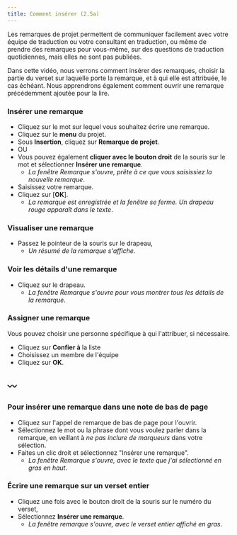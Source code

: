 ```yaml
---
title: Comment insérer (2.5a) 
---
```

Les remarques de projet permettent de communiquer facilement avec votre équipe de traduction ou votre consultant en traduction, ou même de prendre des remarques pour vous-même, sur des questions de traduction quotidiennes, mais elles ne sont pas publiées.

Dans cette vidéo, nous verrons comment insérer des remarques, choisir la partie du verset sur laquelle porte la remarque, et à qui elle est attribuée, le cas échéant. Nous apprendrons également comment ouvrir une remarque précédemment ajoutée pour la lire.

### Insérer une remarque

-  Cliquez sur le mot sur lequel vous souhaitez écrire une remarque.
-  Cliquez sur le **menu** du projet.
-  Sous **Insertion**, cliquez sur **Remarque de projet**.
-  OU
-  Vous pouvez également **cliquer avec le bouton droit** de la souris sur le mot et sélectionner **Insérer une remarque**.
   - *La fenêtre Remarque s'ouvre, prête à ce que vous saisissiez la nouvelle remarque*.
-  Saisissez votre remarque.
-  Cliquez sur [**OK**].
   -  *La remarque est enregistrée et la fenêtre se ferme. Un drapeau rouge apparaît dans le texte*.

### Visualiser une remarque

-  Passez le pointeur de la souris sur le drapeau,
   -  *Un résumé de la remarque s'affiche*.

### Voir les détails d'une remarque

-  Cliquez sur le drapeau.
   -  *La fenêtre Remarque s'ouvre pour vous montrer tous les détails de la remarque*.

### Assigner une remarque

Vous pouvez choisir une personne spécifique à qui l'attribuer, si nécessaire.

-  Cliquez sur **Confier à** la liste
-  Choisissez un membre de l'équipe
-  Cliquez sur **OK**.

〰️
----

### Pour insérer une remarque dans une note de bas de page

-  Cliquez sur l'appel de remarque de bas de page pour l'ouvrir.
-  Sélectionnez le mot ou la phrase dont vous voulez parler dans la remarque, en veillant à *ne pas inclure de marqueurs* dans votre sélection.
-  Faites un clic droit et sélectionnez "Insérer une remarque".
   -  *La fenêtre Remarque s'ouvre, avec le texte que j'ai sélectionné en gras en haut*.

### Écrire une remarque sur un verset entier

-  Cliquez une fois avec le bouton droit de la souris sur le numéro du verset,
-  Sélectionnez **Insérer une remarque**.
   -  *La fenêtre remarque s'ouvre, avec le verset entier affiché en gras*.
